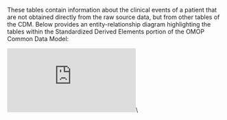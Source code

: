 These tables contain information about the clinical events of a patient that are not obtained directly from the raw source data, but from other tables of the CDM. 
Below provides an entity-relationship diagram highlighting the tables within the Standardized Derived Elements portion of the OMOP Common Data Model:

![](http://www.ohdsi.org/web/wiki/lib/exe/fetch.php?media=documentation:cdm:standardized_derived_elements_3.png)\
  